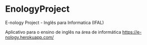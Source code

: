 # EnologyProject
E-nology Project - Inglês para Informatica (IFAL)

Aplicativo para o ensino de inglês na área de informática
https://e-nology.herokuapp.com/

